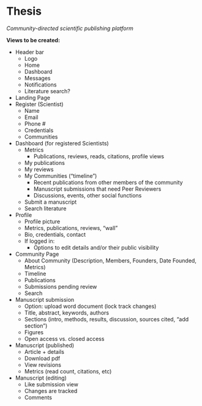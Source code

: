 # Thesis
_Community-directed scientific publishing platform_

**Views to be created:**
- Header bar
  - Logo
  - Home
  - Dashboard
  - Messages
  - Notifications
  - Literature search?
- Landing Page
- Register (Scientist)
  - Name
  - Email
  - Phone #
  - Credentials
  - Communities
- Dashboard (for registered Scientists)
  - Metrics
    - Publications, reviews, reads, citations, profile views
  - My publications
  - My reviews
  - My Communities (“timeline”)
    - Recent publications from other members of the community
    - Manuscript submissions that need Peer Reviewers
    - Discussions, events, other social functions
  - Submit a manuscript
  - Search literature
- Profile
  - Profile picture
  - Metrics, publications, reviews, “wall”
  - Bio, credentials, contact
  - If logged in:
    - Options to edit details and/or their public visibility
- Community Page
  - About Community (Description, Members, Founders, Date Founded, Metrics)
  - Timeline
  - Publications
  - Submissions pending review
  - Search
- Manuscript submission
  - Option: upload word document (lock track changes)
  - Title, abstract, keywords, authors
  - Sections (intro, methods, results, discussion, sources cited, “add section”)
  - Figures
  - Open access vs. closed access
- Manuscript (published)
  - Article + details
  - Download pdf
  - View revisions
  - Metrics (read count, citations, etc)
- Manuscript (editing)
  - Like submission view
  - Changes are tracked
  - Comments
